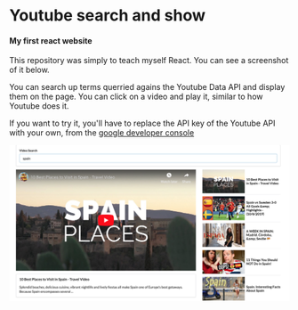 # Youtube search and show
#### My first react website

This repository was simply to teach myself React. You can see a screenshot of it below.

You can search up terms querried agains the Youtube Data API and display them on the page. You can click on a video and play it, similar to how Youtube does it.

If you want to try it, you'll have to replace the API key of the Youtube API with your own, from the [google developer console](https://console.developers.google.com)

![screenshot](https://github.com/gtupak/search-youtube-vids-react/blob/master/public/screenshot.png?raw=true)
